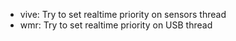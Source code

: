 - vive: Try to set realtime priority on sensors thread
- wmr: Try to set realtime priority on USB thread
